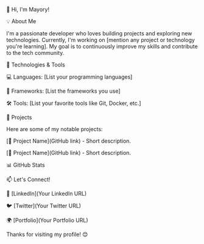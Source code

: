 👋 Hi, I'm Mayory!

💡 About Me

I'm a passionate developer who loves building projects and exploring new technologies. Currently, I'm working on [mention any project or technology you're learning]. My goal is to continuously improve my skills and contribute to the tech community.

🔧 Technologies & Tools

💻 Languages: [List your programming languages]

🚀 Frameworks: [List the frameworks you use]

🛠️ Tools: [List your favorite tools like Git, Docker, etc.]

📌 Projects

Here are some of my notable projects:

[🔗 Project Name](GitHub link) - Short description.

[🔗 Project Name](GitHub link) - Short description.

📊 GitHub Stats



📫 Let's Connect!

💼 [LinkedIn](Your LinkedIn URL)

🐦 [Twitter](Your Twitter URL)

🌍 [Portfolio](Your Portfolio URL)

Thanks for visiting my profile! 😊
